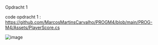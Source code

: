 Opdracht 1

code opdracht 1 : https://github.com/MarcosMartinsCarvalho/PROGM4/blob/main/PROG-M4/Assets/PlayerScore.cs

![image](https://github.com/user-attachments/assets/cfbb3016-f97d-4d8c-a8b6-6ca34fec8e64)
